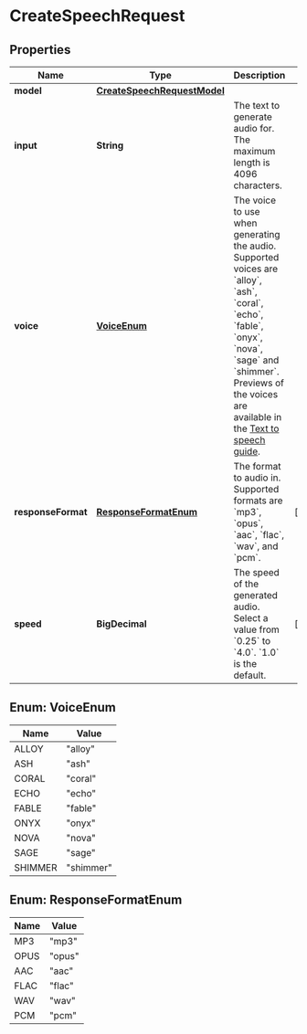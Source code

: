 

# CreateSpeechRequest


## Properties

| Name | Type | Description | Notes |
|------------ | ------------- | ------------- | -------------|
|**model** | [**CreateSpeechRequestModel**](CreateSpeechRequestModel.md) |  |  |
|**input** | **String** | The text to generate audio for. The maximum length is 4096 characters. |  |
|**voice** | [**VoiceEnum**](#VoiceEnum) | The voice to use when generating the audio. Supported voices are &#x60;alloy&#x60;, &#x60;ash&#x60;, &#x60;coral&#x60;, &#x60;echo&#x60;, &#x60;fable&#x60;, &#x60;onyx&#x60;, &#x60;nova&#x60;, &#x60;sage&#x60; and &#x60;shimmer&#x60;. Previews of the voices are available in the [Text to speech guide](/docs/guides/text-to-speech#voice-options). |  |
|**responseFormat** | [**ResponseFormatEnum**](#ResponseFormatEnum) | The format to audio in. Supported formats are &#x60;mp3&#x60;, &#x60;opus&#x60;, &#x60;aac&#x60;, &#x60;flac&#x60;, &#x60;wav&#x60;, and &#x60;pcm&#x60;. |  [optional] |
|**speed** | **BigDecimal** | The speed of the generated audio. Select a value from &#x60;0.25&#x60; to &#x60;4.0&#x60;. &#x60;1.0&#x60; is the default. |  [optional] |



## Enum: VoiceEnum

| Name | Value |
|---- | -----|
| ALLOY | &quot;alloy&quot; |
| ASH | &quot;ash&quot; |
| CORAL | &quot;coral&quot; |
| ECHO | &quot;echo&quot; |
| FABLE | &quot;fable&quot; |
| ONYX | &quot;onyx&quot; |
| NOVA | &quot;nova&quot; |
| SAGE | &quot;sage&quot; |
| SHIMMER | &quot;shimmer&quot; |



## Enum: ResponseFormatEnum

| Name | Value |
|---- | -----|
| MP3 | &quot;mp3&quot; |
| OPUS | &quot;opus&quot; |
| AAC | &quot;aac&quot; |
| FLAC | &quot;flac&quot; |
| WAV | &quot;wav&quot; |
| PCM | &quot;pcm&quot; |



